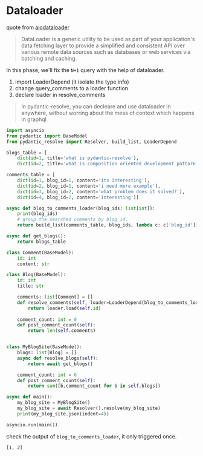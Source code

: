 # Dataloader

quote from [aiodataloader](https://github.com/syrusakbary/aiodataloader)

> DataLoader is a generic utility to be used as part of your application's data fetching layer to provide a simplified and consistent API over various remote data sources such as databases or web services via batching and caching.

In this phase, we'll fix the `N+1` query with the help of dataloader.

1. import LoaderDepend (it isolate the type info)
2. change query_comments to a loader function
3. declare loader in resolve_comments

> In pydantic-resolve, you can decleare and use dataloader in anywhere, without worring about the mess of context which happens in graphql

```python linenums="1" hl_lines="3 15-17 31-32"
import asyncio
from pydantic import BaseModel
from pydantic_resolve import Resolver, build_list, LoaderDepend

blogs_table = [
    dict(id=1, title='what is pydantic-resolve'),
    dict(id=2, title='what is composition oriented development pattarn')]

comments_table = [
    dict(id=1, blog_id=1, content='its interesting'),
    dict(id=2, blog_id=1, content='i need more example'),
    dict(id=3, blog_id=2, content='what problem does it solved?'),
    dict(id=4, blog_id=2, content='interesting')]

async def blog_to_comments_loader(blog_ids: list[int]):
    print(blog_ids)
    # group the searched comments by blog_id.
    return build_list(comments_table, blog_ids, lambda c: c['blog_id'])

async def get_blogs():
    return blogs_table

class Comment(BaseModel):
    id: int
    content: str

class Blog(BaseModel):
    id: int
    title: str

    comments: list[Comment] = []
    def resolve_comments(self, loader=LoaderDepend(blog_to_comments_loader)):
        return loader.load(self.id)
    
    comment_count: int = 0
    def post_comment_count(self):
        return len(self.comments)


class MyBlogSite(BaseModel):
    blogs: list[Blog] = []
    async def resolve_blogs(self):
        return await get_blogs()

    comment_count: int = 0
    def post_comment_count(self):
        return sum([b.comment_count for b in self.blogs])

async def main():
    my_blog_site = MyBlogSite()
    my_blog_site = await Resolver().resolve(my_blog_site)
    print(my_blog_site.json(indent=4))

asyncio.run(main())
```

check the output of `blog_to_comments_loader`, it only triggered once.

```shell
[1, 2]
```